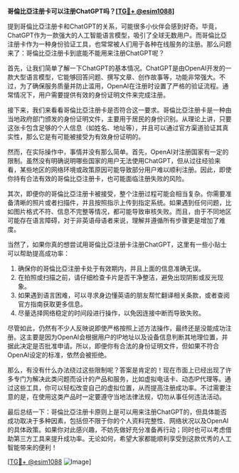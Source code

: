 **哥倫比亞注册卡可以注册ChatGPT吗？[[TG💪+ @esim1088](https://t.me/s/esim1088)]**

提到哥倫比亞注册卡和ChatGPT的关系，可能很多小伙伴会感到好奇。毕竟，ChatGPT作为一款强大的人工智能语言模型，吸引了全球无数用户。而哥倫比亞注册卡作为一种身份验证工具，也常常被人们用于各种在线服务的注册。那么问题来了：哥倫比亞注册卡到底能不能用来注册ChatGPT呢？

首先，让我们简单了解一下ChatGPT的基本情况。ChatGPT是由OpenAI开发的一款大型语言模型，它能够回答问题、撰写文章、创作故事等，功能非常强大。不过，为了确保服务质量并防止滥用，OpenAI在注册时设置了严格的验证流程。通常情况下，用户需要提供有效的身份证明文件来完成注册。

接下来，我们来看看哥倫比亞注册卡是否符合这一要求。哥倫比亞注册卡是一种由当地政府部门颁发的身份证明文件，主要用于居民的身份识别。从理论上讲，只要这张卡包含足够的个人信息（如姓名、地址等），并且可以通过官方渠道验证其真实性，那么它是有可能被接受为有效身份证明的。

然而，在实际操作中，事情并没有那么简单。首先，OpenAI对注册国家有一定的限制。虽然没有明确说明哪些国家的用户无法使用ChatGPT，但从过往经验来看，某些地区的网络环境或政策原因可能导致部分用户难以顺利注册。因此，即使你持有合法有效的哥倫比亞注册卡，也可能面临注册失败的风险。

其次，即便你的哥倫比亞注册卡被接受，整个注册过程可能会相当复杂。你需要准备清晰的照片或者扫描件，并且按照指示上传到指定系统。如果遇到任何问题，比如图片格式不符、信息不完整等情况，都可能导致审核失败。而且，由于不同地区可能存在语言障碍，对于非英语母语者来说，理解并遵循所有步骤更是增加了难度。

当然了，如果你真的想尝试用哥倫比亞注册卡注册ChatGPT，这里有一些小贴士可以帮助提高成功率：

1. 确保你的哥倫比亞注册卡处于有效期内，并且上面的信息准确无误。
2. 在拍照或扫描之前，请仔细检查卡片是否干净整洁，避免出现阴影或反光现象。
3. 如果遇到语言困难，可以寻求身边懂英语的朋友帮忙翻译相关条款，或者查阅官方指南获取更多信息。
4. 尽量选择网络稳定的时间段进行操作，以免因连接中断而导致失败。

尽管如此，仍然有不少人反映说即使严格按照上述方法操作，最终还是没能成功注册。这主要是因为OpenAI会根据用户的IP地址以及设备信息判断其地理位置，并据此决定是否批准申请。所以，即便你有合法的身份证明文件，但如果不符合OpenAI设定的标准，依然会被拒绝。

那么，有没有什么办法绕过这些限制呢？答案是肯定的！现在市面上已经出现了许多专门为解决此类问题而设计的产品和服务，比如虚拟电话卡、动态IP代理等。通过这些工具，你可以轻松改变自己的虚拟位置，从而提高注册成功率。不过需要注意的是，在使用这类产品时一定要遵守当地法律法规，切勿从事任何违法活动。

最后总结一下：哥倫比亞注册卡原则上是可以用来注册ChatGPT的，但具体能否成功取决于多种因素，包括但不限于你的个人资料完整性、网络状况以及OpenAI的具体政策。如果你对此感兴趣，不妨先做好充分准备再行动；同时也可以考虑借助第三方工具来提升成功率。无论如何，希望大家都能顺利享受到这款优秀的人工智能带来的便利！

[[TG💪+ @esim1088](https://t.me/s/esim1088) ![Image](https://i.postimg.cc/4NQfJmqS/Snipaste-2025-05-13-00-14-12.png)]